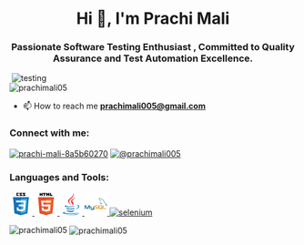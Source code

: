 <h1 align="center">Hi 👋, I'm Prachi Mali</h1>
<h3 align="center">Passionate Software Testing Enthusiast , Committed to Quality Assurance and Test Automation Excellence.</h3>

<img align="right" alt="testing" width="500" src="https://tse4.mm.bing.net/th?id=OIP.6qnP8ZHESN0IhK15TWdahAHaFj&pid=Api&P=0&h=180">

<p align="left"> <img src="https://komarev.com/ghpvc/?username=prachimali05&label=Profile%20views&color=0e75b6&style=flat" alt="prachimali05" /> </p>

- 📫 How to reach me **prachimali005@gmail.com**

<h3 align="left">Connect with me:</h3>
<p align="left">
<a href="https://linkedin.com/in/prachi-mali-8a5b60270" target="blank"><img align="center" src="https://raw.githubusercontent.com/rahuldkjain/github-profile-readme-generator/master/src/images/icons/Social/linked-in-alt.svg" alt="prachi-mali-8a5b60270" height="30" width="40" /></a>
<a href="https://www.hackerrank.com/@prachimali005" target="blank"><img align="center" src="https://raw.githubusercontent.com/rahuldkjain/github-profile-readme-generator/master/src/images/icons/Social/hackerrank.svg" alt="@prachimali005" height="30" width="40" /></a>
</p>

<h3 align="left">Languages and Tools:</h3>
<p align="left"> <a href="https://www.w3schools.com/css/" target="_blank" rel="noreferrer"> <img src="https://raw.githubusercontent.com/devicons/devicon/master/icons/css3/css3-original-wordmark.svg" alt="css3" width="40" height="40"/> </a> <a href="https://www.w3.org/html/" target="_blank" rel="noreferrer"> <img src="https://raw.githubusercontent.com/devicons/devicon/master/icons/html5/html5-original-wordmark.svg" alt="html5" width="40" height="40"/> </a> <a href="https://www.java.com" target="_blank" rel="noreferrer"> <img src="https://raw.githubusercontent.com/devicons/devicon/master/icons/java/java-original.svg" alt="java" width="40" height="40"/> </a> <a href="https://www.mysql.com/" target="_blank" rel="noreferrer"> <img src="https://raw.githubusercontent.com/devicons/devicon/master/icons/mysql/mysql-original-wordmark.svg" alt="mysql" width="40" height="40"/> </a> <a href="https://www.selenium.dev" target="_blank" rel="noreferrer"> <img src="https://raw.githubusercontent.com/detain/svg-logos/780f25886640cef088af994181646db2f6b1a3f8/svg/selenium-logo.svg" alt="selenium" width="40" height="40"/> </a> </p>

<p><img align="left" src="https://github-readme-stats.vercel.app/api/top-langs?username=prachimali05&show_icons=true&locale=en&layout=compact" alt="prachimali05" /></p>

<p>&nbsp;<img align="center" src="https://github-readme-stats.vercel.app/api?username=prachimali05&show_icons=true&locale=en" alt="prachimali05" /></p>
